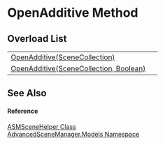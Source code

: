 # OpenAdditive Method


## Overload List
<table>
<tr>
<td><a href="M_AdvancedSceneManager_Models_ASMSceneHelper_OpenAdditive.md">OpenAdditive(SceneCollection)</a></td>
<td> </td></tr>
<tr>
<td><a href="M_AdvancedSceneManager_Models_ASMSceneHelper_OpenAdditive_1.md">OpenAdditive(SceneCollection, Boolean)</a></td>
<td> </td></tr>
</table>

## See Also


#### Reference
<a href="T_AdvancedSceneManager_Models_ASMSceneHelper.md">ASMSceneHelper Class</a>  
<a href="N_AdvancedSceneManager_Models.md">AdvancedSceneManager.Models Namespace</a>  
